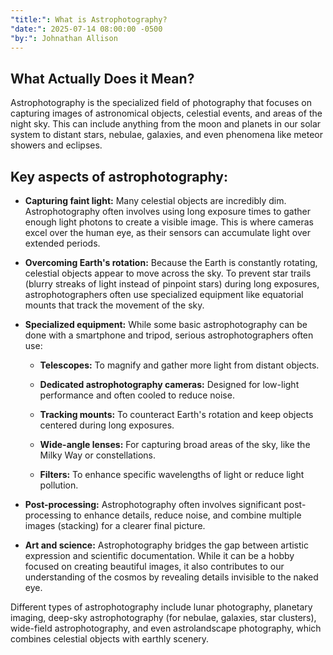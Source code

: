 ```yaml
---
"title:": What is Astrophotography?
"date:": 2025-07-14 08:00:00 -0500
"by:": Johnathan Allison
---
```


## What Actually Does it Mean?

Astrophotography is the specialized field of photography that focuses on capturing images of astronomical objects, celestial events, and areas of the night sky. This can include anything from the moon and planets in our solar system to distant stars, nebulae, galaxies, and even phenomena like meteor showers and eclipses.

## Key aspects of astrophotography:

* **Capturing faint light:** Many celestial objects are incredibly dim. Astrophotography often involves using long exposure times to gather enough light photons to create a visible image. This is where cameras excel over the human eye, as their sensors can accumulate light over extended periods.


* **Overcoming Earth's rotation:** Because the Earth is constantly rotating, celestial objects appear to move across the sky. To prevent star trails (blurry streaks of light instead of pinpoint stars) during long exposures, astrophotographers often use specialized equipment like equatorial mounts that track the movement of the sky.


* **Specialized equipment:** While some basic astrophotography can be done with a smartphone and tripod, serious astrophotographers often use:

	* **Telescopes:** To magnify and gather more light from distant objects.

	* **Dedicated astrophotography cameras:** Designed for low-light performance and often cooled to reduce noise.

	* **Tracking mounts:** To counteract Earth's rotation and keep objects centered during long exposures.

	* **Wide-angle lenses:** For capturing broad areas of the sky, like the Milky Way or constellations.

	* **Filters:** To enhance specific wavelengths of light or reduce light pollution.

* **Post-processing:** Astrophotography often involves significant post-processing to enhance details, reduce noise, and combine multiple images (stacking) for a clearer final picture.

* **Art and science:** Astrophotography bridges the gap between artistic expression and scientific documentation. While it can be a hobby focused on creating beautiful images, it also contributes to our understanding of the cosmos by revealing details invisible to the naked eye.


Different types of astrophotography include lunar photography, planetary imaging, deep-sky astrophotography (for nebulae, galaxies, star clusters), wide-field astrophotography, and even astrolandscape photography, which combines celestial objects with earthly scenery.